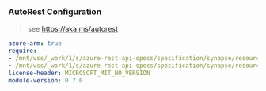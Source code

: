 ### AutoRest Configuration

> see https://aka.ms/autorest

``` yaml
azure-arm: true
require:
- /mnt/vss/_work/1/s/azure-rest-api-specs/specification/synapse/resource-manager/readme.md
- /mnt/vss/_work/1/s/azure-rest-api-specs/specification/synapse/resource-manager/readme.go.md
license-header: MICROSOFT_MIT_NO_VERSION
module-version: 0.7.0

```